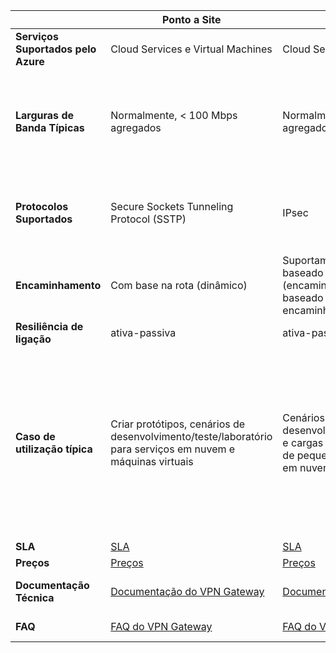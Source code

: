 |                              | **Ponto a Site**                                                                            | **Site a Site**                                                                                        | **ExpressRoute**                                                                                                                     |
|------------------------------|----------------------------------------------------------------------------------------------|---------------------------------------------------------------------------------------------------------|--------------------------------------------------------------------------------------------------------------------------------------|
| **Serviços Suportados pelo Azure** | Cloud Services e Virtual Machines                                                          | Cloud Services e Virtual Machines                                                                     | [Lista de serviços](../expressroute/expressroute-faqs.md#supported-services)                                                       |
| **Larguras de Banda Típicas**       | Normalmente, < 100 Mbps agregados                                                               | Normalmente, < 100 Mbps agregados                                                                          | 50 Mbps, 100 Mbps, 200 Mbps, 500 Mbps, 1 Gbps, 2 Gbps, 5 Gbps, 10 Gbps                                                               |
| **Protocolos Suportados**      | Secure Sockets Tunneling Protocol (SSTP)                                                     | IPsec                                                | Ligação direta por VLANs, tecnologias VPN do NSP (MPLS, VPLS,...)                                                                                                    |
| **Encaminhamento**                  | Com base na rota (dinâmico)                                                                        | Suportamos o roteamento baseado na política (encaminhamento estático) e baseado na rota (VPN de encaminhamento dinâmico)                 | BGP                                                                                                                                  |
| **Resiliência de ligação**    | ativa-passiva                                                                               | ativa-passiva                                                                                          | ativa-ativa                                                                                                                        |
| **Caso de utilização típica**         | Criar protótipos, cenários de desenvolvimento/teste/laboratório para serviços em nuvem e máquinas virtuais              | Cenários de desenvolvimento/teste/laboratório e cargas de trabalho de produção de pequena escala para serviços em nuvem e máquinas virtuais | Acesso a todos os serviços do Azure (lista validada), Cargas de trabalho de classe empresarial fundamentais, Cópia de segurança, Macrodados, Azure como um site de DR |
| **SLA**                      | [SLA](https://azure.microsoft.com/support/legal/sla/)                                        | [SLA](https://azure.microsoft.com/support/legal/sla/)                                                   | [SLA](https://azure.microsoft.com/support/legal/sla/)                                                                                |
| **Preços**                  | [Preços](https://azure.microsoft.com/pricing/details/vpn-gateway/)                           | [Preços](https://azure.microsoft.com/pricing/details/vpn-gateway/)                                      | [Preços](https://azure.microsoft.com/pricing/details/expressroute/)                                                                   |
| **Documentação Técnica**  | [Documentação do VPN Gateway](https://azure.microsoft.com/documentation/services/vpn-gateway/) | [Documentação do VPN Gateway](https://azure.microsoft.com/documentation/services/vpn-gateway/)            | [Documentação do ExpressRoute](https://azure.microsoft.com/documentation/services/expressroute/)                                        |
| **FAQ**                     | [FAQ do VPN Gateway](vpn-gateway-vpn-faq.md)                                                    | [FAQ do VPN Gateway](vpn-gateway-vpn-faq.md)                                                               | [FAQ do ExpressRoute](../expressroute/expressroute-faqs.md)                                                                             |



<!--HONumber=Jun16_HO2-->


